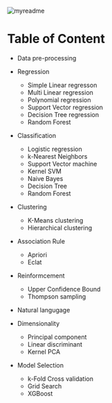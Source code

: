 ![myreadme](https://user-images.githubusercontent.com/70707092/95544092-d0b72880-09bf-11eb-90f7-bdca493307f7.png)

# Table of Content

- Data pre-processing

- Regression
    - Simple Linear regresson
    - Multi Linear regression
    - Polynomial regression
    - Support Vector regression
    - Decision Tree regression
    - Random Forest 

- Classification
    - Logistic regression
    - k-Nearest Neighbors
    - Support Vector machine
    - Kernel SVM
    - Naive Bayes
    - Decision Tree
    - Random Forest

- Clustering
    - K-Means clustering
    - Hierarchical clustering

- Association Rule
    - Apriori
    - Eclat

- Reinformcement
    - Upper Confidence Bound
    - Thompson sampling

- Natural langugage

- Dimensionality
    - Principal component
    - Linear discriminant
    - Kernel PCA
    
- Model Selection
    - k-Fold Cross validation
    - Grid Search
    - XGBoost
    
    
    
    
  